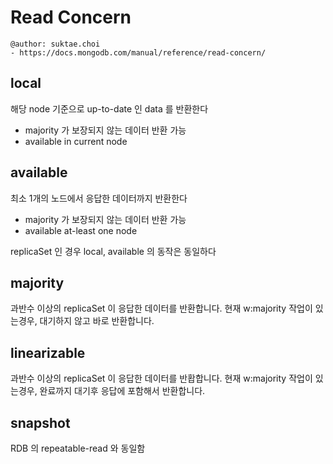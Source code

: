 # Read Concern

```
@author: suktae.choi
- https://docs.mongodb.com/manual/reference/read-concern/
```

## local
해당 node 기준으로 up-to-date 인 data 를 반환한다

- majority 가 보장되지 않는 데이터 반환 가능
- available in current node

## available
최소 1개의 노드에서 응답한 데이터까지 반환한다

- majority 가 보장되지 않는 데이터 반환 가능
- available at-least one node

replicaSet 인 경우 local, available 의 동작은 동일하다

## majority
과반수 이상의 replicaSet 이 응답한 데이터를 반환합니다.
현재 w:majority 작업이 있는경우, 대기하지 않고 바로 반환합니다.

## linearizable
과반수 이상의 replicaSet 이 응답한 데이터를 반홥합니다.
현재 w:majority 작업이 있는경우, 완료까지 대기후 응답에 포함해서 반환합니다.

## snapshot
RDB 의 repeatable-read 와 동일함

